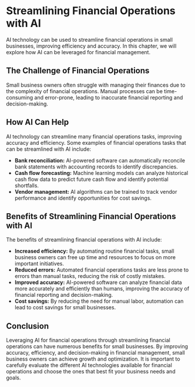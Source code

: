 Streamlining Financial Operations with AI
==============================================================================================

AI technology can be used to streamline financial operations in small businesses, improving efficiency and accuracy. In this chapter, we will explore how AI can be leveraged for financial management.

The Challenge of Financial Operations
-------------------------------------

Small business owners often struggle with managing their finances due to the complexity of financial operations. Manual processes can be time-consuming and error-prone, leading to inaccurate financial reporting and decision-making.

How AI Can Help
---------------

AI technology can streamline many financial operations tasks, improving accuracy and efficiency. Some examples of financial operations tasks that can be streamlined with AI include:

* **Bank reconciliation:** AI-powered software can automatically reconcile bank statements with accounting records to identify discrepancies.
* **Cash flow forecasting:** Machine learning models can analyze historical cash flow data to predict future cash flow and identify potential shortfalls.
* **Vendor management:** AI algorithms can be trained to track vendor performance and identify opportunities for cost savings.

Benefits of Streamlining Financial Operations with AI
-----------------------------------------------------

The benefits of streamlining financial operations with AI include:

* **Increased efficiency:** By automating routine financial tasks, small business owners can free up time and resources to focus on more important initiatives.
* **Reduced errors:** Automated financial operations tasks are less prone to errors than manual tasks, reducing the risk of costly mistakes.
* **Improved accuracy:** AI-powered software can analyze financial data more accurately and efficiently than humans, improving the accuracy of financial reporting and decision-making.
* **Cost savings:** By reducing the need for manual labor, automation can lead to cost savings for small businesses.

Conclusion
----------

Leveraging AI for financial operations through streamlining financial operations can have numerous benefits for small businesses. By improving accuracy, efficiency, and decision-making in financial management, small business owners can achieve growth and optimization. It is important to carefully evaluate the different AI technologies available for financial operations and choose the ones that best fit your business needs and goals.


